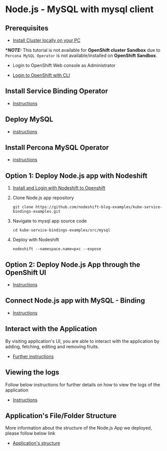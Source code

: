 # Node.js - MySQL with mysql client

## Prerequisites

- [Install Cluster locally on your PC](/README.md#setup-an-openshift-cluster-locally-on-your-pc)

**\*_NOTE:_** This tutorial is not available for **OpenShift cluster Sandbox** due to `Percona MySQL Operator` is not available/installed on **OpenShift Sandbox**.

- Login to OpenShift Web console as Administrator

* [Login to OpenShift with CLI](/README.md#login-to-openshift-with-cli)

## Install Service Binding Operator

- [Instructions](../../README.md#install-service-binding-operator)

## Deploy MySQL

- [instructions](/README.md#deploy-mysql---percona-xtradb-cluster-in-openshift)

## Install Percona MySQL Operator

- [instructions](/README.md#install-percona-distribution-for-mysql-operator)

## Option 1: Deploy Node.js app with Nodeshift

1. [Install and Login with Nodeshift to Openshift](../../README.md#install-nodeshift)
1. Clone Node.js app repository

   ```
   git clone https://github.com/nodeshift-blog-examples/kube-service-bindings-examples.git
   ```

1. Navigate to mysql app source code

   ```
   cd kube-service-bindings-examples/src/mysql
   ```

1. Deploy with Nodeshift
   ```
   nodeshift --namespace.name=pxc --expose
   ```

## Option 2: Deploy Node.js App through the OpenShift UI

- [Instructions](../../README.md#deploy-nodejs-app-from-openshift-ui)

## Connect Node.js app with MySQL - Binding

- [Instructions](../../README.md#connecting-nodejs-app-using-service-binding-operator)

## Interact with the Application

By visiting application's UI, you are able to interact with the application by adding, fetching, editing and removing fruits.

- [Further instructions](../../README.md#interact-with-the-application)

## Viewing the logs

Follow below instructions for further details on how to view the logs of the application

- [Instructions](../../README.md#viewing-logs-of-the-app)

## Application's File/Folder Structure

More information about the structure of the Node.js App we deployed, please follow below link 
* [Application's structure](../../README.md#nodejs-applications-folder-structure)